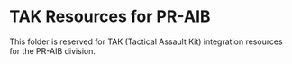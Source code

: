 # TAK Resources for PR-AIB

This folder is reserved for TAK (Tactical Assault Kit) integration resources for the PR-AIB division.
